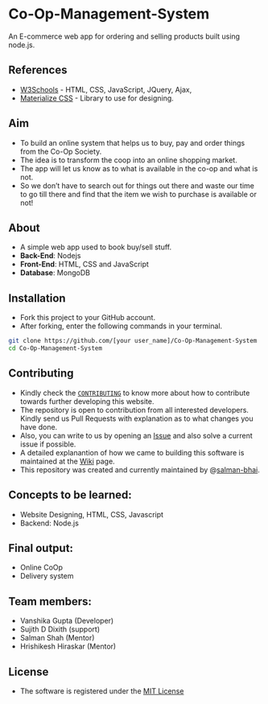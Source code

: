 # Co-Op-Management-System
An E-commerce web app for ordering and selling products built using node.js.

## References
* [W3Schools](https://www.w3schools.com/) - HTML, CSS, JavaScript, JQuery, Ajax, 
* [Materialize CSS](http://materializecss.com/) - Library to use for designing.

## Aim 
* To build an online system that helps us to buy, pay and order things from the Co-Op Society.
* The idea is to transform the coop into an online shopping market. 
* The app will let us know as to what is available in the co-op and what is not. 
* So we don’t have to search out for things out there and waste our time to go till there and find that the item we wish to purchase is available or not!

## About
- A simple web app used to book buy/sell stuff.
- **Back-End**: Nodejs
- **Front-End**: HTML, CSS and JavaScript
- **Database**: MongoDB

## Installation
- Fork this project to your GitHub account.
- After forking, enter the following commands in your terminal.
```bash
git clone https://github.com/[your user_name]/Co-Op-Management-System
cd Co-Op-Management-System
```

## Contributing
- Kindly check the [`CONTRIBUTING`](https://github.com/salman-bhai/Co-Op-Management-System/blob/master/CONTRIBUTING) to know more about how to contribute towards further developing this website.
- The repository is open to contribution from all interested developers. Kindly send us Pull Requests with explanation as to what changes you have done.
- Also, you can write to us by opening an [Issue](https://github.com/salman-bhai/Co-Op-Management-System/issues) and also solve a current issue if possible.
- A detailed explanantion of how we came to building this software is maintained at the [Wiki](https://github.com/salman-bhai/Co-Op-Management-System/wiki) page.
- This repository was created and currently maintained by @[salman-bhai](https://github.com/salman-bhai).

## Concepts to be learned: 
* Website Designing, HTML, CSS, Javascript
* Backend:  Node.js
 
## Final output: 
* Online CoOp
* Delivery system

## Team members:
* Vanshika Gupta (Developer)
* Sujith D Dixith (support)
* Salman Shah (Mentor)
* Hrishikesh Hiraskar (Mentor) 

## License
- The software is registered under the [MIT License](https://github.com/salman-bhai/Co-Op-Management-System/blob/master/LICENSE)
